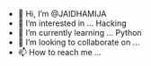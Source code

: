 - 👋 Hi, I’m @JAIDHAMIJA
- 👀 I’m interested in ... Hacking
- 🌱 I’m currently learning ... Python
- 💞️ I’m looking to collaborate on ...
- 📫 How to reach me ...

<!---
JAIDHAMIJA/JAIDHAMIJA is a ✨ special ✨ repository because its `README.md` (this file) appears on your GitHub profile.
You can click the Preview link to take a look at your changes.
--->
